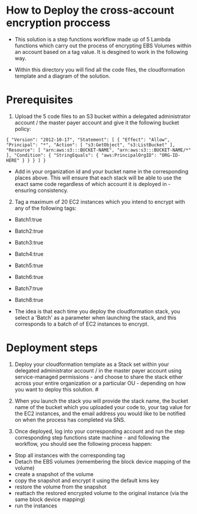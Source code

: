 # How to Deploy the cross-account encryption proccess

- This solution is a step functions workflow made up of 5 Lambda functions which carry out the process of encrypting EBS Volumes within an account based on a tag value. It is desgined to work in the following way.

- Within this directory you will find all the code files, the cloudformation template and a diagram of the solution.

# Prerequisites

1. Upload the 5 code files to an S3 bucket within a delegated administrator account / the master payer account and give it the following bucket policy:


`{
    "Version": "2012-10-17",
    "Statement": [
        {
            "Effect": "Allow",
            "Principal": "*",
            "Action": [
                "s3:GetObject",
                "s3:ListBucket"
            ],
            "Resource": [
                "arn:aws:s3:::BUCKET-NAME",
                "arn:aws:s3:::BUCKET-NAME/*"
            ],
            "Condition": {
                "StringEquals": {
                    "aws:PrincipalOrgID": "ORG-ID-HERE"
                }
            }
        }
    ]
}`

- Add in your organization id and your bucket name in the corresponding places above. This will ensure that each stack will be able to use the exact same code regardless of which account it is deployed in - ensuring consistency. 


2. Tag a maximum of 20 EC2 instances which you intend to encrypt with any of the following tags:

- Batch1:true
- Batch2:true
- Batch3:true
- Batch4:true
- Batch5:true
- Batch6:true
- Batch7:true
- Batch8:true

- The idea is that each time you deploy the cloudformation stack, you select a 'Batch' as a parameter when launching the stack, and this corresponds to a batch of of EC2 instances to encrypt. 

# Deployment steps

1. Deploy your cloudformation template as a Stack set within your delegated administrator account / in the master payer account using service-managed permissions - and choose to share the stack either across your entire organization or a particular OU - depending on how you want to deploy this solution. #

2. When you launch the stack you will provide the stack name, the bucket name of the bucket which you uploaded your code to, your tag value for the EC2 instances, and the email address you would like to be notified on when the process has completed via SNS. 

3. Once deployed, log into your corresponding account and run the step corresponding step functions state machine - and following the workflow, you should see the following process happen:

- Stop all instances with the corresponding tag
- Detach the EBS volumes (remembering the block device mapping of the volume)
- create a snapshot of the volume
- copy the snapshot and encrypt it using the default kms key
- restore the volume from the snapshot
- reattach the restored encrypted volume to the original instance (via the same block device mapping)
- run the instances 
